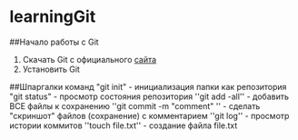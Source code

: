 # learningGit
##Начало работы с Git
1. Скачать Git с официального [сайта](https://git-scm.com/downloads)
2. Установить Git

##Шпаргалки команд
"git init" - инициализация папки как репозитория
"git status" - просмотр состояния репозитория
''git add -all'' - добавить ВСЕ файлы к сохранению
''git commit -m "comment" '' - сделать "скриншот" файлов (сохранение) с комментарием
''git log'' - просмотр истории коммитов
''touch file.txt'' - создание файла file.txt

